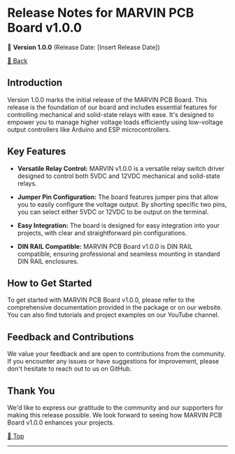 # Release Notes for MARVIN PCB Board v1.0.0

🚀 **Version 1.0.0** (Release Date: [Insert Release Date])

[🏡 Back](/)

## Introduction

Version 1.0.0 marks the initial release of the MARVIN PCB Board. This release is the foundation of our board and includes essential features for controlling mechanical and solid-state relays with ease. It's designed to empower you to manage higher voltage loads efficiently using low-voltage output controllers like Arduino and ESP microcontrollers.

## Key Features

- **Versatile Relay Control:** MARVIN v1.0.0 is a versatile relay switch driver designed to control both 5VDC and 12VDC mechanical and solid-state relays.

- **Jumper Pin Configuration:** The board features jumper pins that allow you to easily configure the voltage output. By shorting specific two pins, you can select either 5VDC or 12VDC to be output on the terminal.

- **Easy Integration:** The board is designed for easy integration into your projects, with clear and straightforward pin configurations.

- **DIN RAIL Compatible:** MARVIN PCB Board v1.0.0 is DIN RAIL compatible, ensuring professional and seamless mounting in standard DIN RAIL enclosures.

## How to Get Started

To get started with MARVIN PCB Board v1.0.0, please refer to the comprehensive documentation provided in the package or on our website. You can also find tutorials and project examples on our YouTube channel.

## Feedback and Contributions

We value your feedback and are open to contributions from the community. If you encounter any issues or have suggestions for improvement, please don't hesitate to reach out to us on GitHub.

## Thank You

We'd like to express our gratitude to the community and our supporters for making this release possible. We look forward to seeing how MARVIN PCB Board v1.0.0 enhances your projects.

[🏡 Top ](#)

---
